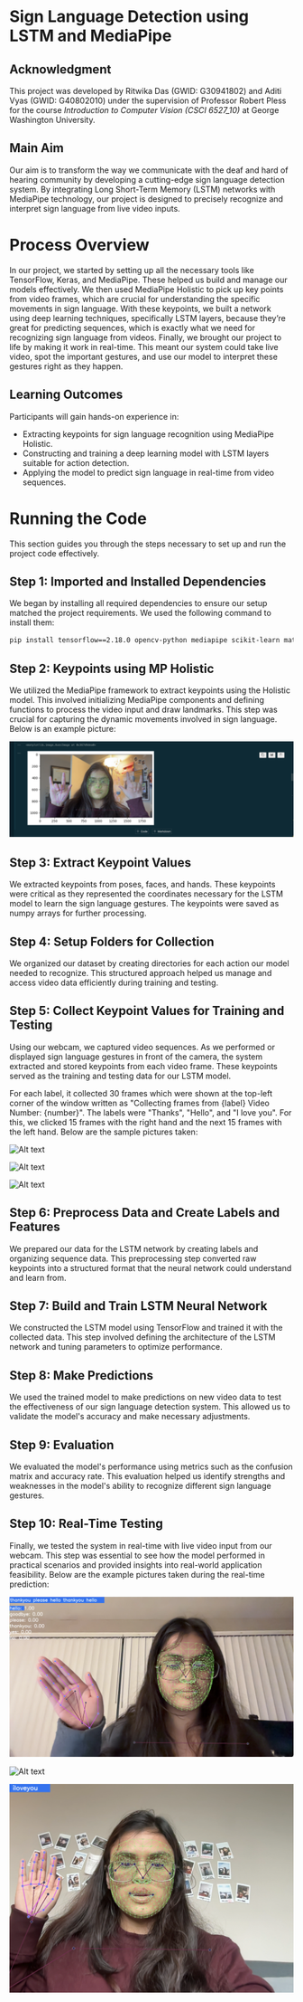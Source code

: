 # Sign Language Detection using LSTM and MediaPipe

## Acknowledgment
This project was developed by Ritwika Das (GWID: G30941802) and Aditi Vyas (GWID: G40802010) under the supervision of Professor Robert Pless for the course *Introduction to Computer Vision (CSCI 6527_10)* at George Washington University.

## Main Aim
Our aim is to transform the way we communicate with the deaf and hard of hearing community by developing a cutting-edge sign language detection system. By integrating Long Short-Term Memory (LSTM) networks with MediaPipe technology, our project is designed to precisely recognize and interpret sign language from live video inputs.

# Process Overview

In our project, we started by setting up all the necessary tools like TensorFlow, Keras, and MediaPipe. These helped us build and manage our models effectively. We then used MediaPipe Holistic to pick up key points from video frames, which are crucial for understanding the specific movements in sign language. With these keypoints, we built a network using deep learning techniques, specifically LSTM layers, because they’re great for predicting sequences, which is exactly what we need for recognizing sign language from videos. Finally, we brought our project to life by making it work in real-time. This meant our system could take live video, spot the important gestures, and use our model to interpret these gestures right as they happen.

## Learning Outcomes
Participants will gain hands-on experience in:
- Extracting keypoints for sign language recognition using MediaPipe Holistic.
- Constructing and training a deep learning model with LSTM layers suitable for action detection.
- Applying the model to predict sign language in real-time from video sequences.

# Running the Code

This section guides you through the steps necessary to set up and run the project code effectively.

## Step 1: Imported and Installed Dependencies
We began by installing all required dependencies to ensure our setup matched the project requirements. We used the following command to install them:

```bash
pip install tensorflow==2.18.0 opencv-python mediapipe scikit-learn matplotlib
```

## Step 2: Keypoints using MP Holistic
We utilized the MediaPipe framework to extract keypoints using the Holistic model. This involved initializing MediaPipe components and defining functions to process the video input and draw landmarks. This step was crucial for capturing the dynamic movements involved in sign language. Below is an example picture:

![Alt text](record_keypoint.png "Hello")

## Step 3: Extract Keypoint Values
We extracted keypoints from poses, faces, and hands. These keypoints were critical as they represented the coordinates necessary for the LSTM model to learn the sign language gestures. The keypoints were saved as numpy arrays for further processing.

## Step 4: Setup Folders for Collection
We organized our dataset by creating directories for each action our model needed to recognize. This structured approach helped us manage and access video data efficiently during training and testing.

## Step 5: Collect Keypoint Values for Training and Testing
Using our webcam, we captured video sequences. As we performed or displayed sign language gestures in front of the camera, the system extracted and stored keypoints from each video frame. These keypoints served as the training and testing data for our LSTM model. 

For each label, it collected 30 frames which were shown at the top-left corner of the window written as "Collecting frames from {label} Video Number: {number}". The labels were "Thanks", "Hello", and "I love you". For this, we clicked 15 frames with the right hand and the next 15 frames with the left hand. Below are the sample pictures taken:

![Alt text](data_hello.png "Hello")

![Alt text](data_thanks.png "Thanks")

![Alt text](data_iloveyou.png "I Love you")

## Step 6: Preprocess Data and Create Labels and Features
We prepared our data for the LSTM network by creating labels and organizing sequence data. This preprocessing step converted raw keypoints into a structured format that the neural network could understand and learn from.

## Step 7: Build and Train LSTM Neural Network
We constructed the LSTM model using TensorFlow and trained it with the collected data. This step involved defining the architecture of the LSTM network and tuning parameters to optimize performance.

## Step 8: Make Predictions
We used the trained model to make predictions on new video data to test the effectiveness of our sign language detection system. This allowed us to validate the model's accuracy and make necessary adjustments.

## Step 9: Evaluation
We evaluated the model's performance using metrics such as the confusion matrix and accuracy rate. This evaluation helped us identify strengths and weaknesses in the model's ability to recognize different sign language gestures.

## Step 10: Real-Time Testing
Finally, we tested the system in real-time with live video input from our webcam. This step was essential to see how the model performed in practical scenarios and provided insights into real-world application feasibility. Below are the example pictures taken during the real-time prediction:

![Alt text](real_hello.png "Hello")

![Alt text](real_thanks.png "Thanks")

![Alt text](real_iloveyou.png "I Love you")
